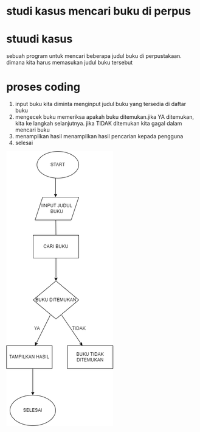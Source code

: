 # studi kasus mencari buku di perpus


# stuudi kasus
sebuah program untuk mencari beberapa judul buku di perpustakaan. dimana kita harus memasukan judul buku tersebut
# proses coding 
1. input buku 
 kita diminta menginput judul buku yang tersedia di daftar buku
2. mengecek buku
memeriksa apakah buku ditemukan.jika YA ditemukan, kita ke langkah selanjutnya. jika TIDAK ditemukan kita gagal dalam mencari buku
3. menampilkan hasil
menampilkan hasil pencarian kepada pengguna
4. selesai 














![flowchhart](flowchart.drawio.png)